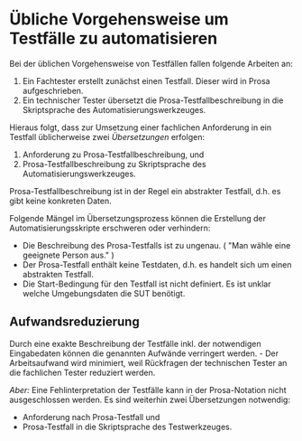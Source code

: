 # Übliche Vorgehensweise um Testfälle zu automatisieren
Bei der üblichen Vorgehensweise von Testfällen fallen folgende Arbeiten an:

1. Ein Fachtester erstellt zunächst einen Testfall. Dieser wird in Prosa aufgeschrieben.
2. Ein technischer Tester übersetzt die Prosa-Testfallbeschreibung in die Skriptsprache des Automatisierungswerkzeuges. 
  
Hieraus folgt, dass zur Umsetzung einer fachlichen Anforderung in ein Testfall üblicherweise zwei _Übersetzungen_ erfolgen:

1. Anforderung zu Prosa-Testfallbeschreibung, und
2. Prosa-Testfallbeschreibung zu Skriptsprache des Automatisierungswerkzeuges.

Prosa-Testfallbeschreibung ist in der Regel ein abstrakter Testfall, d.h. es gibt keine konkreten Daten.
 
Folgende Mängel im Übersetzungsprozess können die Erstellung der Automatisierungsskripte erschweren oder verhindern:
 
* Die Beschreibung des Prosa-Testfalls ist zu ungenau. ( "Man wähle eine geeignete Person aus." )
* Der Prosa-Testfall enthält keine Testdaten, d.h. es handelt sich um einen abstrakten Testfall.
* Die Start-Bedingung für den Testfall ist nicht definiert. Es ist unklar welche Umgebungsdaten die SUT benötigt. 

## Aufwandsreduzierung
Durch eine exakte Beschreibung der Testfälle inkl. der notwendigen Eingabedaten
können die genannten Aufwände verringert werden. - Der Arbeitsaufwand wird minimiert,
weil Rückfragen der technischen Tester an die fachlichen Tester reduziert werden.
 
_Aber:_ Eine Fehlinterpretation der Testfälle kann in der Prosa-Notation nicht ausgeschlossen werden.
Es sind weiterhin zwei Übersetzungen notwendig:
* Anforderung nach Prosa-Testfall und
* Prosa-Testfall in die Skriptsprache des Testwerkzeuges.